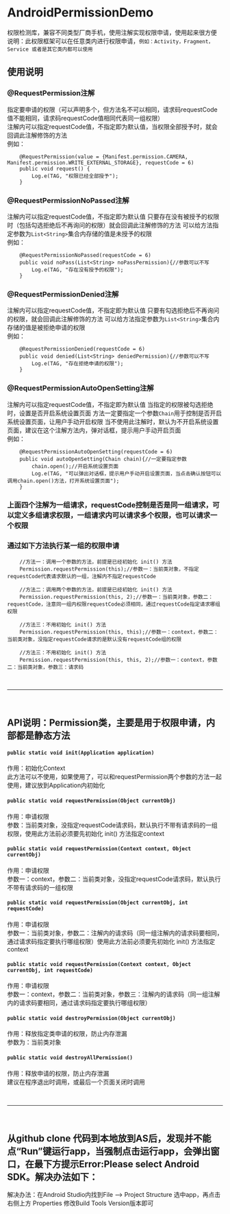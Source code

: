 # AndroidPermissionDemo
权限检测库，兼容不同类型厂商手机，使用注解实现权限申请，使用起来很方便
<br>说明：此权限框架可以在任意类内进行权限申请，```例如：Activity，Fragment，Service 或者是其它类内都可以使用```
## 使用说明
### @RequestPermission注解
指定要申请的权限（可以声明多个，但方法名不可以相同，请求码requestCode值不能相同，请求码requestCode值相同代表同一组权限）<br>注解内可以指定requestCode值，不指定即为默认值，当权限全部授予时，就会回调此注解修饰的方法<br>例如：<br>
```
    @RequestPermission(value = {Manifest.permission.CAMERA, Manifest.permission.WRITE_EXTERNAL_STORAGE}, requestCode = 6)
    public void request() {
        Log.e(TAG, "权限已经全部授予");
    }
```
### @RequestPermissionNoPassed注解
注解内可以指定requestCode值，不指定即为默认值
只要存在没有被授予的权限时（包括勾选拒绝后不再询问的权限）就会回调此注解修饰的方法
可以给方法指定参数为```List<String>```集合内存储的值是未授予的权限
<br>例如：<br>
```
    @RequestPermissionNoPassed(requestCode = 6)
    public void noPass(List<String> noPassPermission){//参数可以不写
        Log.e(TAG, "存在没有授予的权限");
    }
```
### @RequestPermissionDenied注解
注解内可以指定requestCode值，不指定即为默认值
只要有勾选拒绝后不再询问的权限，就会回调此注解修饰的方法
可以给方法指定参数为```List<String>```集合内存储的值是被拒绝申请的权限
<br>例如：<br>
```
    @RequestPermissionDenied(requestCode = 6)
    public void denied(List<String> deniedPermission){//参数可以不写
        Log.e(TAG, "存在拒绝申请的权限");
    }
```
### @RequestPermissionAutoOpenSetting注解
注解内可以指定requestCode值，不指定即为默认值
当指定的权限被勾选拒绝时，设置是否开启系统设置页面
方法一定要指定一个参数```Chain```用于控制是否开启系统设置页面，让用户手动开启权限
当不使用此注解时，默认为不开启系统设置页面，建议在这个注解方法内，弹对话框，提示用户手动开启页面
<br>例如：<br>
```
    @RequestPermissionAutoOpenSetting(requestCode = 6)
    public void autoOpenSetting(Chain chain){//一定要指定参数
        chain.open();//开启系统设置页面
        Log.e(TAG, "可以弹出对话框，提示用户手动开启设置页面，当点击确认按钮可以调用chain.open()方法，打开系统设置页面");
    }
```
### 上面四个注解为一组请求，requestCode控制是否是同一组请求，可以定义多组请求权限，一组请求内可以请求多个权限，也可以请求一个权限
### 通过如下方法执行某一组的权限申请
``` 
    //方法一：调用一个参数的方法，前提是已经初始化 init() 方法
    Permission.requestPermission(this);//参数一：当前类对象，不指定requestCode代表请求默认的一组，注解内不指定requestCode

    //方法二：调用两个参数的方法，前提是已经初始化 init() 方法
    Permission.requestPermission(this, 2);//参数一：当前类对象，参数二：requestCode，注意同一组内权限requestCode必须相同，通过requestCode指定请求哪组权限

    //方法三：不用初始化 init() 方法
    Permission.requestPermission(this, this);//参数一：context，参数二：当前类对象，没指定requestCode请求的是默认没有requestCode组的权限

    //方法三：不用初始化 init() 方法
    Permission.requestPermission(this, this, 2);//参数一：context，参数二：当前类对象，参数三：请求码
```

<br>
<hr>
<br>

## API说明：Permission类，主要是用于权限申请，内部都是静态方法
#### ```public static void init(Application application)```
作用：初始化Context<br>此方法可以不使用，如果使用了，可以和requestPermission两个参数的方法一起使用，建议放到Application内初始化
#### ```public static void requestPermission(Object currentObj)```
作用：申请权限<br>参数：当前类对象，没指定requestCode请求码，默认执行不带有请求码的一组权限，使用此方法前必须要先初始化 init() 方法指定context
#### ```public static void requestPermission(Context context, Object currentObj)```
作用：申请权限<br>参数一：context，参数二：当前类对象，没指定requestCode请求码，默认执行不带有请求码的一组权限
#### ```public static void requestPermission(Object currentObj, int  requestCode)```
作用：申请权限<br>参数一：当前类对象，参数二：注解内的请求码（同一组注解内的请求码要相同，通过请求码指定要执行哪组权限）使用此方法前必须要先初始化 init() 方法指定context
#### ```public static void requestPermission(Context context, Object currentObj, int requestCode)```
作用：申请权限<br>参数一：context，参数二：当前类对象，参数三：注解内的请求码（同一组注解内的请求码要相同，通过请求码指定要执行哪组权限）
#### ```public static void destroyPermission(Object currentObj)```
作用：释放指定类申请的权限，防止内存泄漏<br>参数为：当前类对象
#### ```public static void destroyAllPermission()```
作用：释放申请的权限，防止内存泄漏<br>建议在程序退出时调用，或最后一个页面关闭时调用

<br>
<hr>
<br>

## 从github clone 代码到本地放到AS后，发现并不能点“Run”键运行app，当强制点击运行app，会弹出窗口，在最下方提示Error:Please select Android SDK。解决办法如下：
解决办法：在Android Studio内找到File --> Project Structure 选中app，再点击右侧上方 Properties 修改Build Tools Version版本即可
